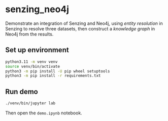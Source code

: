 # senzing_neo4j

Demonstrate an integration of Senzing and Neo4j, using _entity resolution_
in Senzing to resolve three datasets, then construct a _knowledge graph_
in Neo4j from the results.


## Set up environment

```bash
python3.11 -m venv venv
source venv/bin/activate
python3 -m pip install -U pip wheel setuptools
python3 -m pip install -r requirements.txt 
```

## Run demo

```bash
./venv/bin/jupyter lab
```

Then open the `demo.ipynb` notebook.
